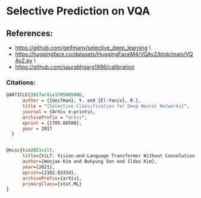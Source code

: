 # Selective Prediction on VQA



## References:

+ https://github.com/geifmany/selective_deep_learning \
+ https://huggingface.co/datasets/HuggingFaceM4/VQAv2/blob/main/VQAv2.py \
+ https://github.com/saurabhgarg1996/calibration

### Citations:
  ```bibtex
  @ARTICLE{2017arXiv170508500G,
        author = {{Geifman}, Y. and {El-Yaniv}, R.},
        title = "{Selective Classification for Deep Neural Networks}",
        journal = {ArXiv e-prints},
        archivePrefix = "arXiv",
        eprint = {1705.08500},
        year = 2017
    }

  
  @misc{kim2021vilt,
        title={ViLT: Vision-and-Language Transformer Without Convolution or Region Supervision}, 
        author={Wonjae Kim and Bokyung Son and Ildoo Kim},
        year={2021},
        eprint={2102.03334},
        archivePrefix={arXiv},
        primaryClass={stat.ML}
  }

  
